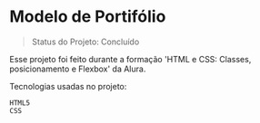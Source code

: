 <h1>Modelo de Portifólio</h1>

> Status do Projeto: Concluído

Esse projeto foi feito durante a formação 'HTML e CSS: Classes, posicionamento e Flexbox' da Alura.

Tecnologias usadas no projeto:
````
HTML5
CSS
````
